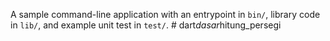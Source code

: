 A sample command-line application with an entrypoint in `bin/`, library code
in `lib/`, and example unit test in `test/`.
#   d a r t _ d a s a r _ h i t u n g _ p e r s e g i  
 